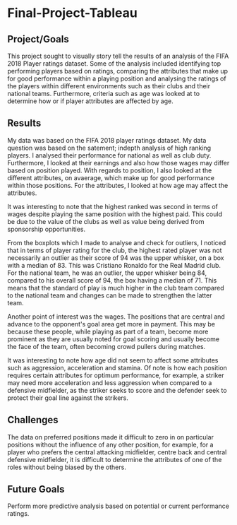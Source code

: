 # Final-Project-Tableau

## Project/Goals
This project sought to visually story tell the results of an analysis of the FIFA 2018 Player ratings dataset.
Some of the analysis included identifying top performing players based on ratings, comparing the attributes that make up for good performance within a playing position and analysing the ratings of the players within different environments such as their clubs and their national teams.
Furthermore, criteria such as age was looked at to determine how or if player attributes are affected by age.

## Results
My data was based on the FIFA 2018 player ratings dataset.
My data question was based on the satement; indepth analysis of high ranking players. I analysed their performance for national as well as club duty. Furthermore, I looked at their earnings and also how those wages may differ based on position played. With regards to position, I also looked at the different attributes, on avaerage, which make up for good performance within those positions. For the attributes, I looked at how age may affect the attributes.

It was interesting to note that the highest ranked was second in terms of wages despite playing the same position with the highest paid. This could be due to the value of the clubs as well as value being derived from sponsorship opportunities.

From the boxplots which I made to analyse and check for outliers, I noticed that in terms of player rating for the club, the highest rated player was not necessarily an outlier as their score of 94 was the upper whisker, on a box with a median of 83. This was Cristiano Ronaldo for the Real Madrid club. For the national team, he was an outlier, the upper whisker being 84, compared to his overall score of 94, the box having a median of 71. This means that the standard of play is much higher in the club team compared to the national team and changes can be made to strengthen the latter team.

Another point of interest was the wages. The positions that are central and advance to the opponent's goal area get more in payment. This may be because these people, while playing as part of a team, become more prominent as they are usually noted for goal scoring and usually become the face of the team, often becoming crowd pullers during matches.

It was interesting to note how age did not seem to affect some attributes such as aggression, acceleration and stamina. Of note is how each position requires certain attributes for optimum performance, for example, a striker may need more acceleration and less aggression when compared to a defensive midfielder, as the striker seeks to score and the defender seek to protect their goal line against the strikers.

## Challenges 
The data on preferred positions made it difficult to zero in on particular positions without the influence of any other position, for example, for a player who prefers the central attacking midfielder, centre back and central defensive midfielder, it is difficult to determine the attributes of one of the roles without being biased by the others.

## Future Goals
Perform more predictive analysis based on potential or current performance ratings.
